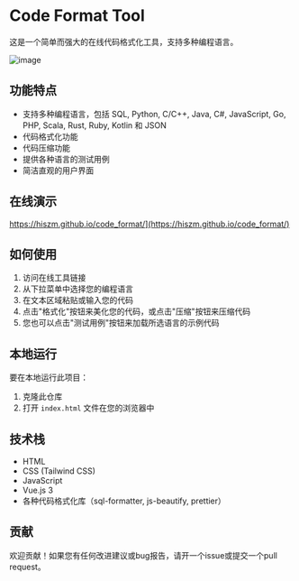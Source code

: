 # Code Format Tool

这是一个简单而强大的在线代码格式化工具，支持多种编程语言。

![image](https://github.com/hiszm/code_format/assets/19571157/85fc4eb2-2bca-4ba4-adde-d6c84c774450)


## 功能特点

- 支持多种编程语言，包括 SQL, Python, C/C++, Java, C#, JavaScript, Go, PHP, Scala, Rust, Ruby, Kotlin 和 JSON
- 代码格式化功能
- 代码压缩功能
- 提供各种语言的测试用例
- 简洁直观的用户界面

## 在线演示

https://hiszm.github.io/code_format/](https://hiszm.github.io/code_format/)

## 如何使用

1. 访问在线工具链接
2. 从下拉菜单中选择您的编程语言
3. 在文本区域粘贴或输入您的代码
4. 点击"格式化"按钮来美化您的代码，或点击"压缩"按钮来压缩代码
5. 您也可以点击"测试用例"按钮来加载所选语言的示例代码

## 本地运行

要在本地运行此项目：

1. 克隆此仓库
2. 打开 `index.html` 文件在您的浏览器中

## 技术栈

- HTML
- CSS (Tailwind CSS)
- JavaScript
- Vue.js 3
- 各种代码格式化库（sql-formatter, js-beautify, prettier）

## 贡献

欢迎贡献！如果您有任何改进建议或bug报告，请开一个issue或提交一个pull request。

